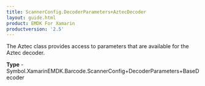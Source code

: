 ```yaml
---
title: ScannerConfig.DecoderParameters+AztecDecoder
layout: guide.html
product: EMDK For Xamarin 
productversion: '2.5' 
---
```

The Aztec class provides access to parameters that are available for the Aztec decoder.

**Type** - Symbol.XamarinEMDK.Barcode.ScannerConfig+DecoderParameters+BaseDecoder

